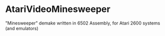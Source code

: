 # AtariVideoMinesweeper
"Minesweeper" demake written in 6502 Assembly, for Atari 2600 systems (and emulators)
